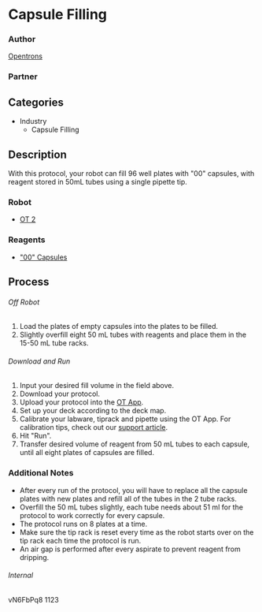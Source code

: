 # Capsule Filling

### Author
[Opentrons](https://opentrons.com/)

### Partner

## Categories
* Industry
    * Capsule Filling


## Description
With this protocol, your robot can fill 96 well plates with "00" capsules, with reagent stored in 50mL tubes using a single pipette tip.

### Robot
* [OT 2](https://opentrons.com/ot-2)

### Reagents
* ["00" Capsules](https://www.capsuline.com/empty-capsule-size-chart/)

## Process
###### Off Robot
1. Load the plates of empty capsules into the plates to be filled.
2. Slightly overfill eight 50 mL tubes with reagents and place them in the 15-50 mL tube racks.

###### Download and Run
1. Input your desired fill volume in the field above.
2. Download your protocol.
3. Upload your protocol into the [OT App](https://opentrons.com/ot-app).
4. Set up your deck according to the deck map.
5. Calibrate your labware, tiprack and pipette using the OT App. For calibration tips, check out our [support article](https://support.opentrons.com/ot-2/getting-started-software-setup/deck-calibration).
6. Hit "Run".
7. Transfer desired volume of reagent from 50 mL tubes to each capsule, until all eight plates of capsules are filled.


### Additional Notes
* After every run of the protocol, you will have to replace all the capsule plates with new plates and refill all of the tubes in the 2 tube racks.
* Overfill the 50 mL tubes slightly, each tube needs about 51 ml for the protocol to work correctly for every capsule.
* The protocol runs on 8 plates at a time.
* Make sure the tip rack is reset every time as the robot starts over on the tip rack each time the protocol is run.
* An air gap is performed after every aspirate to prevent reagent from dripping.

###### Internal
vN6FbPq8
1123
